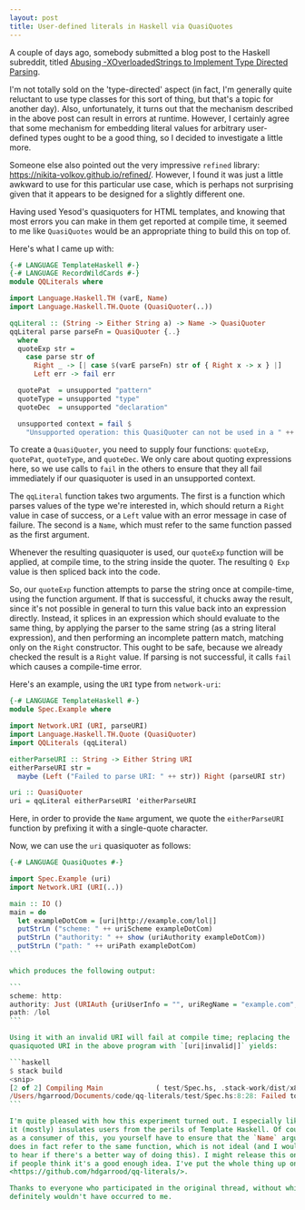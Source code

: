 ```yaml
---
layout: post
title: User-defined literals in Haskell via QuasiQuotes
---
```


A couple of days ago, somebody submitted a blog post to the Haskell subreddit,
titled [Abusing -XOverloadedStrings to Implement Type Directed Parsing](https://lambdasandcaches.blogspot.com/2016/05/abusing-xoverloadedstrings-to-implement.html).

I'm not totally sold on the 'type-directed' aspect (in fact, I'm generally
quite reluctant to use type classes for this sort of thing, but that's a topic
for another day). Also, unfortunately, it turns out that the mechanism
described in the above post can result in errors at runtime. However, I
certainly agree that some mechanism for embedding literal values for arbitrary
user-defined types ought to be a good thing, so I decided to investigate a
little more.

Someone else also pointed out the very impressive `refined` library:
<https://nikita-volkov.github.io/refined/>. However, I found it was just a
little awkward to use for this particular use case, which is perhaps not
surprising given that it appears to be designed for a slightly different one.

Having used Yesod's quasiquoters for HTML templates, and knowing that most
errors you can make in them get reported at compile time, it seemed to me like
`QuasiQuotes` would be an appropriate thing to build this on top of.

Here's what I came up with:

```haskell
{-# LANGUAGE TemplateHaskell #-}
{-# LANGUAGE RecordWildCards #-}
module QQLiterals where

import Language.Haskell.TH (varE, Name)
import Language.Haskell.TH.Quote (QuasiQuoter(..))

qqLiteral :: (String -> Either String a) -> Name -> QuasiQuoter
qqLiteral parse parseFn = QuasiQuoter {..}
  where
  quoteExp str =
    case parse str of
      Right _ -> [| case $(varE parseFn) str of { Right x -> x } |]
      Left err -> fail err

  quotePat  = unsupported "pattern"
  quoteType = unsupported "type"
  quoteDec  = unsupported "declaration"

  unsupported context = fail $
    "Unsupported operation: this QuasiQuoter can not be used in a " ++ context ++ " context."
```

To create a `QuasiQuoter`, you need to supply four functions: `quoteExp`,
`quotePat`, `quoteType`, and `quoteDec`. We only care about quoting expressions
here, so we use calls to `fail` in the others to ensure that they all fail
immediately if our quasiquoter is used in an unsupported context.

The `qqLiteral` function takes two arguments. The first is a function which
parses values of the type we're interested in, which should return a `Right`
value in case of success, or a `Left` value with an error message in case of
failure. The second is a `Name`, which must refer to the same function passed
as the first argument.

Whenever the resulting quasiquoter is used, our `quoteExp` function will be
applied, at compile time, to the string inside the quoter. The resulting `Q
Exp` value is then spliced back into the code.

So, our `quoteExp` function attempts to parse the string once at compile-time,
using the function argument. If that is successful, it chucks away the result,
since it's not possible in general to turn this value back into an expression
directly. Instead, it splices in an expression which should evaluate to the
same thing, by applying the parser to the same string (as a string literal
expression), and then performing an incomplete pattern match, matching only on
the `Right` constructor. This ought to be safe, because we already checked the
result is a `Right` value. If parsing is not successful, it calls `fail` which
causes a compile-time error.

Here's an example, using the `URI` type from `network-uri`:

```haskell
{-# LANGUAGE TemplateHaskell #-}
module Spec.Example where

import Network.URI (URI, parseURI)
import Language.Haskell.TH.Quote (QuasiQuoter)
import QQLiterals (qqLiteral)

eitherParseURI :: String -> Either String URI
eitherParseURI str =
  maybe (Left ("Failed to parse URI: " ++ str)) Right (parseURI str)

uri :: QuasiQuoter
uri = qqLiteral eitherParseURI 'eitherParseURI
```

Here, in order to provide the `Name` argument, we quote the `eitherParseURI`
function by prefixing it with a single-quote character.

Now, we can use the `uri` quasiquoter as follows:

````haskell
{-# LANGUAGE QuasiQuotes #-}

import Spec.Example (uri)
import Network.URI (URI(..))

main :: IO ()
main = do
  let exampleDotCom = [uri|http://example.com/lol|]
  putStrLn ("scheme: " ++ uriScheme exampleDotCom)
  putStrLn ("authority: " ++ show (uriAuthority exampleDotCom))
  putStrLn ("path: " ++ uriPath exampleDotCom)
```

which produces the following output:

```
scheme: http:
authority: Just (URIAuth {uriUserInfo = "", uriRegName = "example.com", uriPort = ""})
path: /lol
```

Using it with an invalid URI will fail at compile time; replacing the
quasiquoted URI in the above program with `[uri|invalid|]` yields:

```haskell
$ stack build
<snip>
[2 of 2] Compiling Main             ( test/Spec.hs, .stack-work/dist/x86_64-osx/Cabal-1.22.5.0/build/qq-literals-test/qq-literals-test-tmp/Main.o )
/Users/hgarrood/Documents/code/qq-literals/test/Spec.hs:8:28: Failed to parse URI: invalid
```

I'm quite pleased with how this experiment turned out. I especially like that
it (mostly) insulates users from the perils of Template Haskell. Of course,
as a consumer of this, you yourself have to ensure that the `Name` argument
does in fact refer to the same function, which is not ideal (and I would love
to hear if there's a better way of doing this). I might release this on Hackage
if people think it's a good enough idea. I've put the whole thing up on GitHub:
<https://github.com/hdgarrood/qq-literals/>.

Thanks to everyone who participated in the original thread, without which this
definitely wouldn't have occurred to me.

